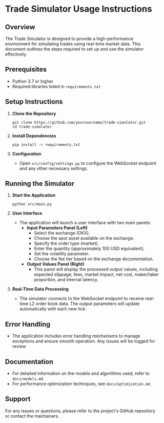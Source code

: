 # Trade Simulator Usage Instructions

## Overview
The Trade Simulator is designed to provide a high-performance environment for simulating trades using real-time market data. This document outlines the steps required to set up and use the simulator effectively.

## Prerequisites
- Python 3.7 or higher
- Required libraries listed in `requirements.txt`

## Setup Instructions
1. **Clone the Repository**
   ```
   git clone https://github.com/yourusername/trade-simulator.git
   cd trade-simulator
   ```

2. **Install Dependencies**
   ```
   pip install -r requirements.txt
   ```

3. **Configuration**
   - Open `src/config/settings.py` to configure the WebSocket endpoint and any other necessary settings.

## Running the Simulator
1. **Start the Application**
   ```
   python src/main.py
   ```

2. **User Interface**
   - The application will launch a user interface with two main panels:
     - **Input Parameters Panel (Left)**
       - Select the exchange (OKX).
       - Choose the spot asset available on the exchange.
       - Specify the order type (market).
       - Enter the quantity (approximately 100 USD equivalent).
       - Set the volatility parameter.
       - Choose the fee tier based on the exchange documentation.
     - **Output Values Panel (Right)**
       - This panel will display the processed output values, including expected slippage, fees, market impact, net cost, maker/taker proportion, and internal latency.

3. **Real-Time Data Processing**
   - The simulator connects to the WebSocket endpoint to receive real-time L2 order book data. The output parameters will update automatically with each new tick.

## Error Handling
- The application includes error handling mechanisms to manage exceptions and ensure smooth operation. Any issues will be logged for review.

## Documentation
- For detailed information on the models and algorithms used, refer to `docs/models.md`.
- For performance optimization techniques, see `docs/optimization.md`.

## Support
For any issues or questions, please refer to the project's GitHub repository or contact the maintainers.